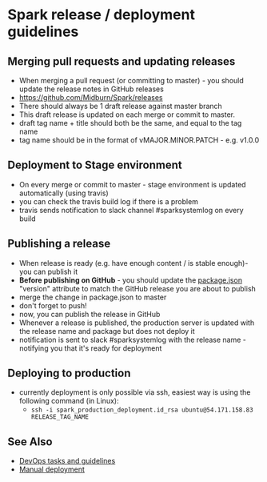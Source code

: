 # Spark release / deployment guidelines

## Merging pull requests and updating releases
* When merging a pull request (or committing to master) - you should update the release notes in GitHub releases
* https://github.com/Midburn/Spark/releases
* There should always be 1 draft release against master branch
* This draft release is updated on each merge or commit to master.
* draft tag name + title should both be the same, and equal to the tag name
* tag name should be in the format of vMAJOR.MINOR.PATCH - e.g. v1.0.0

## Deployment to Stage environment
* On every merge or commit to master - stage environment is updated automatically (using travis)
* you can check the travis build log if there is a problem
* travis sends notification to slack channel #sparksystemlog on every build

## Publishing a release
* When release is ready (e.g. have enough content / is stable enough)- you can publish it
* **Before publishing on GitHub** - you should update the [package.json](/package.json) "version" attribute to match the GitHub release you are about to publish
* merge the change in package.json to master
* don't forget to push!
* now, you can publish the release in GitHub
* Whenever a release is published, the production server is updated with the release name and package but does not deploy it
* notification is sent to slack #sparksystemlog with the release name - notifying you that it's ready for deployment

## Deploying to production
* currently deployment is only possible via ssh, easiest way is using the following command (in Linux):
  * `ssh -i spark_production_deployment.id_rsa ubuntu@54.171.158.83 RELEASE_TAG_NAME`

## See Also

* [DevOps tasks and guidelines](/docs/development/devops.md)
* [Manual deployment](/docs/development/manual_deployment.md)
